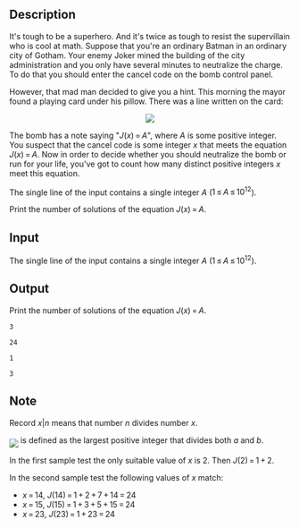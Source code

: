 ## Description

<div><p>It's tough to be a superhero. And it's twice as tough to resist the supervillain who is cool at math. Suppose that you're an ordinary Batman in an ordinary city of Gotham. Your enemy Joker mined the building of the city administration and you only have several minutes to neutralize the charge. To do that you should enter the cancel code on the bomb control panel.</p><p>However, that mad man decided to give you a hint. This morning the mayor found a playing card under his pillow. There was a line written on the card:</p><center class="tex-equation"><img align="middle" class="tex-formula" src="file://rBepolaC.png" style="max-width: 100.0%;max-height: 100.0%;"></center><p>The bomb has a note saying "<span class="tex-span"><i>J</i>(<i>x</i>) = <i>A</i></span>", where <span class="tex-span"><i>A</i></span> is some positive integer. You suspect that the cancel code is some integer <span class="tex-span"><i>x</i></span> that meets the equation <span class="tex-span"><i>J</i>(<i>x</i>) = <i>A</i></span>. Now in order to decide whether you should neutralize the bomb or run for your life, you've got to count how many distinct positive integers <span class="tex-span"><i>x</i></span> meet this equation.</p></div><div class="input-specification"><p>The single line of the input contains a single integer <span class="tex-span"><i>A</i></span> (<span class="tex-span">1 ≤ <i>A</i> ≤ 10<sup class="upper-index">12</sup></span>).</p></div><div class="output-specification"><p>Print the number of solutions of the equation <span class="tex-span"><i>J</i>(<i>x</i>) = <i>A</i></span>.</p></div>

## Input

<p>The single line of the input contains a single integer <span class="tex-span"><i>A</i></span> (<span class="tex-span">1 ≤ <i>A</i> ≤ 10<sup class="upper-index">12</sup></span>).</p>

## Output

<p>Print the number of solutions of the equation <span class="tex-span"><i>J</i>(<i>x</i>) = <i>A</i></span>.</p>





```input1
3

```




```input2
24

```




```output1
1

```




```output2
3

```



## Note

<p>Record <span class="tex-span"><i>x</i>|<i>n</i></span> means that number <span class="tex-span"><i>n</i></span> divides number <span class="tex-span"><i>x</i></span>.</p><p><img align="middle" class="tex-formula" src="file://Jr5J9VcI.png" style="max-width: 100.0%;max-height: 100.0%;"> is defined as the largest positive integer that divides both <span class="tex-span"><i>a</i></span> and <span class="tex-span"><i>b</i></span>.</p><p>In the first sample test the only suitable value of <span class="tex-span"><i>x</i></span> is <span class="tex-span">2</span>. Then <span class="tex-span"><i>J</i>(2) = 1 + 2</span>.</p><p>In the second sample test the following values of <span class="tex-span"><i>x</i></span> match:</p><ul> <li> <span class="tex-span"><i>x</i> = 14</span>, <span class="tex-span"><i>J</i>(14) = 1 + 2 + 7 + 14 = 24</span> </li><li> <span class="tex-span"><i>x</i> = 15</span>, <span class="tex-span"><i>J</i>(15) = 1 + 3 + 5 + 15 = 24</span> </li><li> <span class="tex-span"><i>x</i> = 23</span>, <span class="tex-span"><i>J</i>(23) = 1 + 23 = 24</span> </li></ul>
